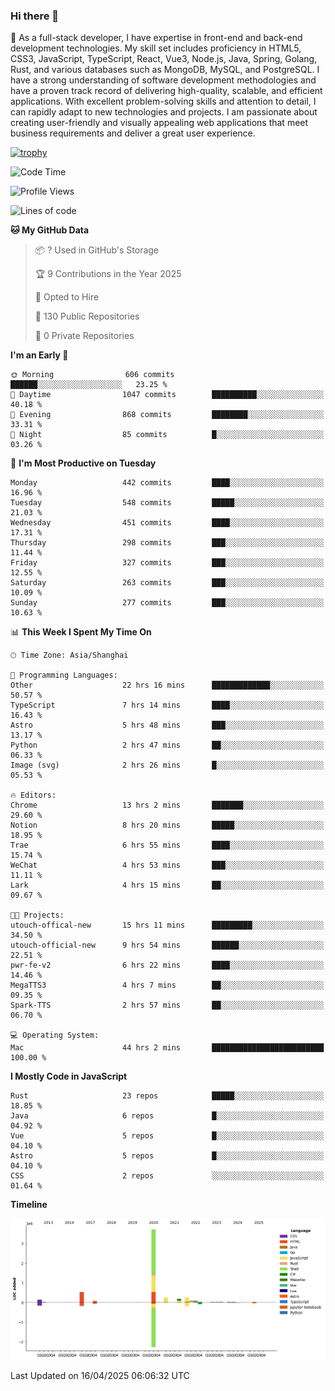 ### Hi there 👋

🌱 As a full-stack developer, I have expertise in front-end and back-end development technologies. My skill set includes proficiency in HTML5, CSS3, JavaScript, TypeScript, React, Vue3, Node.js, Java, Spring, Golang, Rust, and various databases such as MongoDB, MySQL, and PostgreSQL. I have a strong understanding of software development methodologies and have a proven track record of delivering high-quality, scalable, and efficient applications. With excellent problem-solving skills and attention to detail, I can rapidly adapt to new technologies and projects. I am passionate about creating user-friendly and visually appealing web applications that meet business requirements and deliver a great user experience.

[![trophy](https://github-profile-trophy.vercel.app/?username=elton&rank=SECRET,SSS,SS,S,AAA,AA,A&theme=onedark&no-frame=true&margin-w=10)](https://github.com/ryo-ma/github-profile-trophy)

<!--START_SECTION:waka-->
![Code Time](http://img.shields.io/badge/Code%20Time-1%2C543%20hrs%2053%20mins-blue)

![Profile Views](http://img.shields.io/badge/Profile%20Views-0-blue)

![Lines of code](https://img.shields.io/badge/From%20Hello%20World%20I%27ve%20Written-5.6%20million%20lines%20of%20code-blue)

**🐱 My GitHub Data** 

> 📦 ? Used in GitHub's Storage 
 > 
> 🏆 9 Contributions in the Year 2025
 > 
> 💼 Opted to Hire
 > 
> 📜 130 Public Repositories 
 > 
> 🔑 0 Private Repositories 
 > 
**I'm an Early 🐤** 

```text
🌞 Morning                606 commits         ██████░░░░░░░░░░░░░░░░░░░   23.25 % 
🌆 Daytime                1047 commits        ██████████░░░░░░░░░░░░░░░   40.18 % 
🌃 Evening                868 commits         ████████░░░░░░░░░░░░░░░░░   33.31 % 
🌙 Night                  85 commits          █░░░░░░░░░░░░░░░░░░░░░░░░   03.26 % 
```
📅 **I'm Most Productive on Tuesday** 

```text
Monday                   442 commits         ████░░░░░░░░░░░░░░░░░░░░░   16.96 % 
Tuesday                  548 commits         █████░░░░░░░░░░░░░░░░░░░░   21.03 % 
Wednesday                451 commits         ████░░░░░░░░░░░░░░░░░░░░░   17.31 % 
Thursday                 298 commits         ███░░░░░░░░░░░░░░░░░░░░░░   11.44 % 
Friday                   327 commits         ███░░░░░░░░░░░░░░░░░░░░░░   12.55 % 
Saturday                 263 commits         ███░░░░░░░░░░░░░░░░░░░░░░   10.09 % 
Sunday                   277 commits         ███░░░░░░░░░░░░░░░░░░░░░░   10.63 % 
```


📊 **This Week I Spent My Time On** 

```text
🕑︎ Time Zone: Asia/Shanghai

💬 Programming Languages: 
Other                    22 hrs 16 mins      █████████████░░░░░░░░░░░░   50.57 % 
TypeScript               7 hrs 14 mins       ████░░░░░░░░░░░░░░░░░░░░░   16.43 % 
Astro                    5 hrs 48 mins       ███░░░░░░░░░░░░░░░░░░░░░░   13.17 % 
Python                   2 hrs 47 mins       ██░░░░░░░░░░░░░░░░░░░░░░░   06.33 % 
Image (svg)              2 hrs 26 mins       █░░░░░░░░░░░░░░░░░░░░░░░░   05.53 % 

🔥 Editors: 
Chrome                   13 hrs 2 mins       ███████░░░░░░░░░░░░░░░░░░   29.60 % 
Notion                   8 hrs 20 mins       █████░░░░░░░░░░░░░░░░░░░░   18.95 % 
Trae                     6 hrs 55 mins       ████░░░░░░░░░░░░░░░░░░░░░   15.74 % 
WeChat                   4 hrs 53 mins       ███░░░░░░░░░░░░░░░░░░░░░░   11.11 % 
Lark                     4 hrs 15 mins       ██░░░░░░░░░░░░░░░░░░░░░░░   09.67 % 

🐱‍💻 Projects: 
utouch-offical-new       15 hrs 11 mins      █████████░░░░░░░░░░░░░░░░   34.50 % 
utouch-official-new      9 hrs 54 mins       ██████░░░░░░░░░░░░░░░░░░░   22.51 % 
pwr-fe-v2                6 hrs 22 mins       ████░░░░░░░░░░░░░░░░░░░░░   14.46 % 
MegaTTS3                 4 hrs 7 mins        ██░░░░░░░░░░░░░░░░░░░░░░░   09.35 % 
Spark-TTS                2 hrs 57 mins       ██░░░░░░░░░░░░░░░░░░░░░░░   06.70 % 

💻 Operating System: 
Mac                      44 hrs 2 mins       █████████████████████████   100.00 % 
```

**I Mostly Code in JavaScript** 

```text
Rust                     23 repos            █████░░░░░░░░░░░░░░░░░░░░   18.85 % 
Java                     6 repos             █░░░░░░░░░░░░░░░░░░░░░░░░   04.92 % 
Vue                      5 repos             █░░░░░░░░░░░░░░░░░░░░░░░░   04.10 % 
Astro                    5 repos             █░░░░░░░░░░░░░░░░░░░░░░░░   04.10 % 
CSS                      2 repos             ░░░░░░░░░░░░░░░░░░░░░░░░░   01.64 % 
```



**Timeline**

![Lines of Code chart](https://raw.githubusercontent.com/elton/elton/main/assets/bar_graph.png)


 Last Updated on 16/04/2025 06:06:32 UTC
<!--END_SECTION:waka-->

<!--
**elton/elton** is a ✨ _special_ ✨ repository because its `README.md` (this file) appears on your GitHub profile.

Here are some ideas to get you started:

- 🔭 I’m currently working on ...
- 🌱 I’m currently learning ...
- 👯 I’m looking to collaborate on ...
- 🤔 I’m looking for help with ...
- 💬 Ask me about ...
- 📫 How to reach me: ...
- 😄 Pronouns: ...
- ⚡ Fun fact: ...
-->
